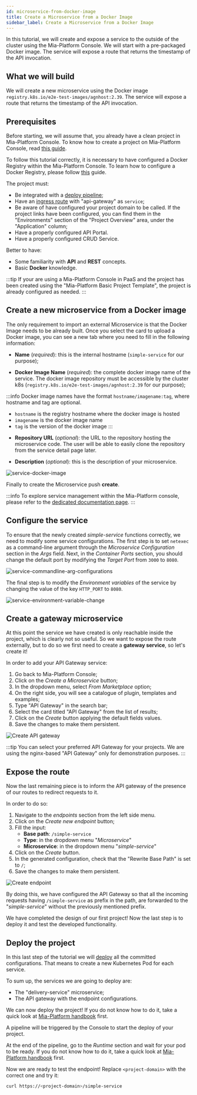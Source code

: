 ```yaml
---
id: microservice-from-docker-image
title: Create a Microservice from a Docker Image
sidebar_label: Create a Microservice from a Docker Image
---
```


In this tutorial, we will create and expose a service to the outside of the cluster using the Mia-Platform Console. We will start with a pre-packaged Docker image. The service will expose a route that returns the timestamp of the API invocation.

## What we will build

We will create a new microservice using the Docker image `registry.k8s.io/e2e-test-images/agnhost:2.39`. The service will expose a route that returns the timestamp of the API invocation.

## Prerequisites

Before starting, we will assume that, you already have a clean project in Mia-Platform Console. To know how to create a project on Mia-Platform Console, read [this guide](/console/project-configuration/create-a-project.mdx).

To follow this tutorial correctly, it is necessary to have configured a Docker Registry within the Mia-Platform Console. To learn how to configure a Docker Registry, please follow [this](/console/project-configuration/docker-registry-configuration.md) guide.

The project must:

- Be integrated with a [deploy pipeline](/infrastructure/self-hosted/pipeline-configuration.md);
- Have an [ingress route](/infrastructure/paas/tools/traefik.md) with "api-gateway" as `service`;
- Be aware of have configured your project domain to be called. If the project links have been configured, you can find them in the "Environments" section of the "Project Overview" area, under the "Application" column;
- Have a properly configured API Portal.
- Have a properly configured CRUD Service.

Better to have:

- Some familiarity with **API** and **REST** concepts.
- Basic **Docker** knowledge.

:::tip
If your are using a Mia-Platform Console in PaaS and the project has been created using the "Mia-Platform Basic Project Template", the project is already configured as needed.
:::

## Create a new microservice from a Docker image

The only requirement to import an external Microservice is that the Docker Image needs to be already built.
Once you select the card to upload a Docker image, you can see a new tab where you need to fill in the following information:

* **Name** (*required*): this is the internal hostname (`simple-service` for our purpose);  

* **Docker Image Name** (*required*): the complete docker image name of the service. The docker image repository must be accessible by the cluster k8s (`registry.k8s.io/e2e-test-images/agnhost:2.39` for our purpose);

:::info
  Docker image names have the format `hostname/imagename:tag`, where hostname and tag are optional.
  - `hostname` is the registry hostname where the docker image is hosted
  - `imagename` is the docker image name
  - `tag` is the version of the docker image
:::

* **Repository URL** (*optional*): the URL to the repository hosting the microservice code. The user will be able to easily clone the repository from the service detail page later.

* **Description** (*optional*): this is the description of your microservice.

![service-docker-image](img/create-a-ms-from-docker-img.png)

Finally to create the Microservice push **create**.

:::info
To explore service management within the Mia-Platform console, please refer to the [dedicated documentation page](/development_suite/api-console/api-design/services.md).
:::

## Configure the service 

To ensure that the newly created _simple-service_ functions correctly, we need to modify some service configurations.
The first step is to set `netexec` as a command-line argument through the _Microservice Configuration_ section in the _Args_ field.
Next, in the _Container Ports_ section, you should change the default port by modifying the _Target Port_ from `3000` to `8080`.

![service-commandline-arg-configurations](img/ms-from-docker-config.png)

The final step is to modify the _Environment variables_ of the service by changing the value of the key `HTTP_PORT` to `8080`.

![service-environment-variable-change](img/service-environment-variable-change.png)

## Create a gateway microservice

At this point the service we have created is only reachable inside the project, which is clearly not so useful. So we want to expose the route externally, but to do so we first need to create a **gateway service**, so let's create it!

In order to add your API Gateway service:

1. Go back to Mia-Platform Console;
1. Click on the _Create a Microservice_ button;
1. In the dropdown menu, select _From Marketplace_ option;
1. On the right side, you will see a catalogue of plugin, templates and examples;
1. Type "API Gateway" in the search bar;
1. Select the card titled "API Gateway" from the list of results;
1. Click on the _Create_ button applying the default fields values.
1. Save the changes to make them persistent.

![Create API gateway](img/create-API-gateway.png)

:::tip
You can select your preferred API Gateway for your projects. We are using the nginx-based "API Gateway" only for demonstration purposes.
:::

## Expose the route

Now the last remaining piece is to inform the API gateway of the presence of our routes to redirect requests to it.

In order to do so:

1. Navigate to the _endpoints_ section from the left side menu.
1. Click on the _Create new endpoint_ button;
1. Fill the input:
   - **Base path**: `/simple-service`
   - **Type**: in the dropdown menu "_Microservice_"
   - **Microservice**: in the dropdown menu "_simple-service_"
1. Click on the _Create_ button.
1. In the generated configuration, check that the "Rewrite Base Path" is set to `/`;
1. Save the changes to make them persistent.

![Create endpoint](img/create-endpoint-simple-service.png)

By doing this, we have configured the API Gateway so that all the incoming requests having `/simple-service` as prefix in the path, are forwarded to the "_simple-service_" without the previously mentioned prefix.

We have completed the design of our first project! Now the last step is to deploy it and test the developed functionality.

## Deploy the project

In this last step of the tutorial we will [deploy](/development_suite/deploy/overview.md) all the committed configurations. That means to create a new Kubernetes Pod for each service.

To sum up, the services we are going to deploy are:

- The "delivery-service" microservice;
- The API gateway with the endpoint configurations.

We can now deploy the project! If you do not know how to do it, take a quick look at [Mia-Platform handbook](/console/handbooks/project-usage.md#deploy-changes) first.

A pipeline will be triggered by the Console to start the deploy of your project.

At the end of the pipeline, go to the _Runtime_ section and wait for your pod to be ready. If you do not know how to do it, take a quick look at [Mia-Platform handbook](/console/handbooks/project-usage.md#monitor-runtime-system) first.

Now we are ready to test the endpoint!
Replace `<project-domain>` with the correct one and try it:

```sh
curl https://<project-domain>/simple-service
```